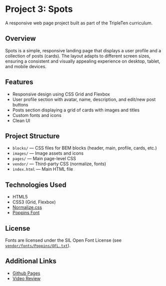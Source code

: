 # Project 3: Spots

A responsive web page project built as part of the TripleTen curriculum.

## Overview

Spots is a simple, responsive landing page that displays a user profile and a collection of posts (cards). The layout adapts to different screen sizes, ensuring a consistent and visually appealing experience on desktop, tablet, and mobile devices.

## Features

- Responsive design using CSS Grid and Flexbox
- User profile section with avatar, name, description, and edit/new post buttons
- Posts section displaying a grid of cards with images and titles
- Custom fonts and icons
- Clean UI

## Project Structure

- `blocks/` — CSS files for BEM blocks (header, main, profile, cards, etc.)
- `images/` — Image assets and icons
- `pages/` — Main page-level CSS
- `vendor/` — Third-party CSS (normalize, fonts)
- `index.html` — Main HTML file

## Technologies Used

- HTML5
- CSS3 (Grid, Flexbox)
- [Normalize.css](vendor/normalize.css)
- [Poppins Font](vendor/fonts.css)

## License

Fonts are licensed under the SIL Open Font License (see [`vendor/fonts/Poppins/OFL.txt`](vendor/fonts/Poppins/OFL.txt)).

## Additional Links
- [Github Pages](https://itsjaydenking.github.io/se_project_spots/)
- [Video Review](https://drive.google.com/file/d/1rdJ3PKwnR3Se2SI9gV-TCxhHTKQpz3x-/view?usp=sharing)

